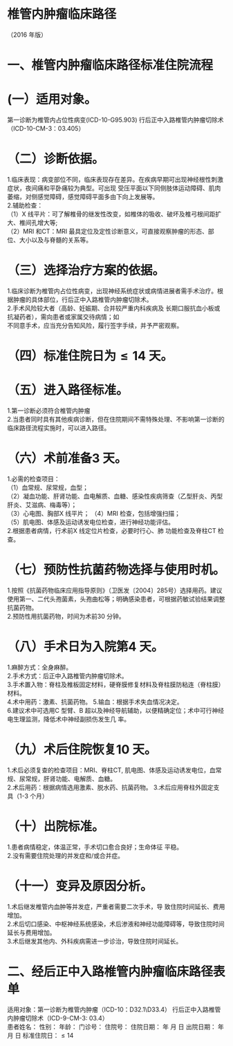 # 椎管内肿瘤临床路径  
（2016 年版）  
# 一、椎管内肿瘤临床路径标准住院流程  
# (一）适用对象。  
第一诊断为椎管内占位性病变(ICD-10-G95.903) 行后正中入路椎管内肿瘤切除术（ICD-10-CM-3：03.405）  
# （二）诊断依据。  
1.临床表现：病变部位不同，临床表现存在差异。在疾病早期可出现神经根性刺激症状，夜间痛和平卧痛较为典型。可出现 受压平面以下同侧肢体运动障碍、肌肉萎缩，对侧感觉障碍，感觉障碍平面多由下向上发展等。  
2.辅助检查：  
（1）X 线平片：可了解椎骨的继发性改变，如椎体的吸收、破坏及椎弓根间距扩大、椎间孔增大等;  
（2）MRI 和CT：MRI 最具定位及定性诊断意义，可直接观察肿瘤的形态、部位、大小以及与脊髓的关系等。  
# （三）选择治疗方案的依据。  
1.临床诊断为椎管内占位性病变，出现神经系统症状或病情进展者需手术治疗。根据肿瘤的具体部位，行后正中入路椎管内肿瘤切除术。  
2.手术风险较大者（高龄、妊娠期、合并较严重内科疾病及 长期口服抗血小板或抗凝药者），需向患者或家属交待病情；如  
不同意手术，应当充分告知风险，履行签字手续，并予严密观察。  
# （四）标准住院日为${\leqslant}14$ 天。  
# （五）进入路径标准。  
1.第一诊断必须符合椎管内肿瘤  
2.当患者同时具有其他疾病诊断，但在住院期间不需特殊处理、不影响第一诊断的临床路径流程实施时，可以进入路径。  
# （六）术前准备3 天。  
1.必需的检查项目：  
（1）血常规、尿常规，血型；  
（2）凝血功能、肝肾功能、血电解质、血糖、感染性疾病筛查（乙型肝炎、丙型肝炎、艾滋病、梅毒等）；  
（3）心电图、胸部X 线平片； （4）MRI 检查，包括增强扫描；  
（5）肌电图、体感及运动诱发电位检查，进行神经功能评估。  
2.根据患者病情，行术前X 线定位片检查，必要时行心、肺 功能检查及脊柱CT 检查。  
# （七）预防性抗菌药物选择与使用时机。  
1.按照《抗菌药物临床应用指导原则》（卫医发〔2004〕285号）选择用药。建议使用第一、二代头孢菌素，头孢曲松等；明确感染患者，可根据药敏试验结果调整抗菌药物。  
2.预防性用抗菌药物，时间为术前30 分钟。  
# （八）手术日为入院第4 天。  
1.麻醉方式：全身麻醉。  
2.手术方式：后正中入路椎管内肿瘤切除术。  
3.手术置入物：脊柱及椎板固定材料，硬脊膜修复材料及脊柱膜防粘连（脊柱膜）材料。  
4.术中用药：激素、抗菌药物。 5.输血：根据手术失血情况决定。  
6.建议术中可选用C 型臂、B 超以及神经导航辅助，以便精确定位；术中可行神经电生理监测，降低术中神经副损伤发生几 率。  
# （九）术后住院恢复10 天。  
1.术后必须复查的检查项目：MRI、脊柱CT, 肌电图、体感及运动诱发电位，血常规、尿常规，肝肾功能、电解质、血糖。  
2.术后用药：根据病情选用激素、脱水药、抗菌药物。 3.术后应用脊柱外固定支具（1-3 个月）  
# （十）出院标准。  
1.患者病情稳定，体温正常，手术切口愈合良好；生命体征 平稳。  
2.没有需要住院处理的并发症和/或合并症。  
# （十一）变异及原因分析。  
1.术后继发椎管内血肿等并发症，严重者需要二次手术，导 致住院时间延长、费用增加。  
2.术后切口感染、中枢神经系统感染，术后渗液和神经功能障碍等，导致住院时间延长与费用增加。  
3.术后继发其他内、外科疾病需进一步诊治，导致住院时间延长。  
# 二、经后正中入路椎管内肿瘤临床路径表单  
适用对象：第一诊断为椎管内肿瘤（ICD-10：D32.1\D33.4） 行后正中入路椎管内肿瘤切除术（ICD-9-CM-3: 03.4）  
患者姓名：             性别：      年龄：      门诊号：          住院号：           住院日期：     年  月  日    出院日期：       年  月   日    标准住院日：${\leqslant}14$  
